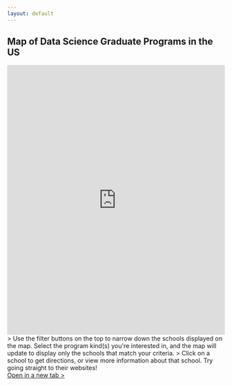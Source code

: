 ```yaml
---
layout: default
---
```


## Map of Data Science Graduate Programs in the US

<iframe src="https://map.proxi.co/r/Slg-1l4dDwnqvWMeT8_5" class="map mt-4" allow="geolocation; clipboard-write"
      width="100%" height="625px" style="border-width: 0px;" allowfullscreen></iframe>
<br>
> Use the filter buttons on the top to narrow down the schools displayed on the map. Select the program kind(s) you're interested in, and the map will update to display only the schools that match your criteria. 
> Click on a school to get directions, or view more information about that school. Try going straight to their websites!

<br>
<a href="https://map.proxi.co/r/Slg-1l4dDwnqvWMeT8_5"
target="_blank">Open in a new tab > </a>

<!-- ### Welcome to dService! -->

<!-- ### <a href="{{ site.baseurl }}/whydatascience" style="color:#159957; text-decoration:underline"> Why Data Science? </a> -->

<!-- <p style="text-align: center; padding: 20px 0px 20px 0px;"> test inline css </p> -->
<!-- <p style="padding: 0px 0px 30px 0px;">Data science has become an essential tool for businesses and organizations to make data-driven decisions, optimize operations, and gain a competitive advantage.</p> -->



<!-- ### <a href="{{ site.baseurl }}/whychoosedservice" style="color:#159957; text-decoration:underline"> Why choose dService? </a> -->
<!-- <p style="padding: 0px 0px 30px 0px;">dService is an online tool, provided by DAFinity team to help international students personalize the ranking methodology of Data Science programs and gain comprehensive understanding of the Data Science field.</p> -->
<!-- 
<a href="{{ site.baseurl }}/whychoosedservice"><img src="https://user-images.githubusercontent.com/101531662/220003427-5d3d12a0-6000-4ba1-82e1-509752bc03c8.png" alt="whychoosedservice" width="450"></a> -->

<!-- ## Why choose dService? -->
<!-- <h2 style="font-weight:500;color:rgb(125, 137, 197)">Why choose dService?</h2> -->
<!-- ### What’s the need not being met? -->

<!-- <a href="{{ site.baseurl }}/index" style=""> < Back</a> -->

<!-- <h2>Map of Data Science Graduate Programs in the US</h2> -->

<!-- <h2 style="font-weight:450;color:rgb(125, 137, 197)">Why choose dService? What’s the need not being met?</h2> -->

<!-- The need not being met is the need for accurate and up-to-date information about data science graduate programs & job opportunities for international students interested in data science.

<a href="{{ site.baseurl }}/whydatascience" style="text-decoration:underline"> Learn More > </a>

<a href="{{ site.baseurl }}/whydatascience"><img src="https://user-images.githubusercontent.com/101531662/220003376-a59fc32e-be7e-42ec-b8c7-f495e3057801.png" alt="whydatascience" width="150" ></a> -->

<!-- ### dService is here to help.  -->
<!-- <h2 style="font-weight:450;color:rgb(125, 137, 197)">dService is here to help.</h2>

We are creating a platform or resource center for international students to access information and resources on data science graduate programs & careers. -->

<!-- <a href="{{ site.baseurl }}/aboutus"><img src="https://user-images.githubusercontent.com/101531662/220003457-acab3ea2-47e1-4923-b1d7-964e07990e56.png" alt="whoaredafinity" width="150"></a> -->

<!-- ### <a href="{{ site.baseurl }}/aboutus" style="color:#159957; text-decoration:underline"> Who are DAFinity? </a> -->

<!-- ### Who are DAFinity? -->
<!-- <h2 style="font-weight:450;color:rgb(125, 137, 197)">Who are DAFinity?</h2>

<p>We are four international students who are currently applying for data science programs and dedicating to help others with data. </p>
<a href="{{ site.baseurl }}/aboutus" style="text-decoration:underline"> Learn More > </a> -->